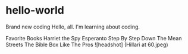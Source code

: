 # hello-world
Brand new coding
Hello, all.  I'm learning about coding. 

Favorite Books
Harriet the Spy
Esperanto Step By Step
Down The Mean Streets
The Bible
Box Like The Pros
![headshot] (Hillari at 60.jpeg)

